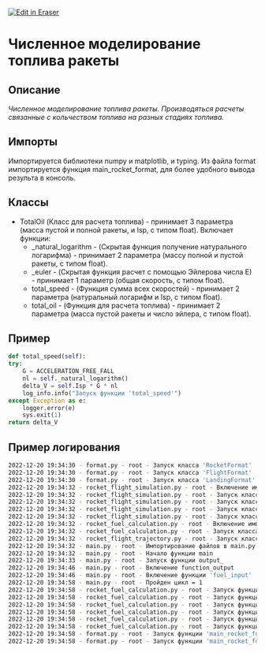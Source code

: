 <p><a target="_blank" href="https://app.eraser.io/workspace/S2ejtqd2TOyWprOS73Rz" id="edit-in-eraser-github-link"><img alt="Edit in Eraser" src="https://firebasestorage.googleapis.com/v0/b/second-petal-295822.appspot.com/o/images%2Fgithub%2FOpen%20in%20Eraser.svg?alt=media&amp;token=968381c8-a7e7-472a-8ed6-4a6626da5501"></a></p>

# Численное моделирование топлива ракеты
## Описание
_Численное моделирование топлива ракеты. Производяться расчеты связанные с кольчеством топлива на разных стадиях топлива._

## Импорты
Импортируется библиотеки numpy и matplotlib, и typing.
Из файла format импортируется функция main_rocket_format, для более удобного вывода результа в консоль.

## Классы
- TotalOil (Класс для расчета топлива) - принимает 3 параметра (масса пустой и полной ракеты, и Isp, с типом float).
Включает функции:
    - _natural_logarithm - (Скрытая функция получение натурального логарифма) - принимает 2 параметра (массу полной и пустой ракеты, с типом float).
    - _euler - (Скрытая функция расчет с помощью Эйлерова числа E) - принимает 1 параметр (общая скорость, с типом float).
    - total_speed - (Функция сумма всех скоростей) - принимает 2 параметра (натуральный логарифм и Isp, с типом float).
    - total_oil - (Функция для расчета топлива) - принимает 2 параметра (масса пустой ракеты и число эйлера, с типом float).
## Пример
```python
def total_speed(self):
try:
    G = ACCELERATION_FREE_FALL
    nl = self._natural_logarithm()
    delta_V = self.Isp * G * nl
    log_info.info("Запуск функции 'total_speed'")
except Exception as e:
    logger.error(e)
    sys.exit(1)
return delta_V
```
## Пример логирования
```bash
2022-12-20 19:34:30 - format.py - root - Запуск класса 'RocketFormat'
2022-12-20 19:34:30 - format.py - root - Запуск класса 'FlightFormat'
2022-12-20 19:34:30 - format.py - root - Запуск класса 'LandingFormat'
2022-12-20 19:34:32 - rocket_flight_simulation.py - root - Включение импортов 'rocket_flight_simulation.py'
2022-12-20 19:34:32 - rocket_flight_simulation.py - root - Запуск класса 'CylindricalCavity'
2022-12-20 19:34:32 - rocket_flight_simulation.py - root - Запуск класса 'Resistance'
2022-12-20 19:34:32 - rocket_flight_simulation.py - root - Запуск класса 'Speed'
2022-12-20 19:34:32 - rocket_flight_simulation.py - root - Запуск класса 'ModelFlight'
2022-12-20 19:34:32 - rocket_fuel_calculation.py - root - Включение импортов 'rocket_fuel_calculation.py'
2022-12-20 19:34:32 - rocket_fuel_calculation.py - root - Запуск класса 'TotalOil'
2022-12-20 19:34:32 - rocket_flight_trajectory.py - root - Запуск класса 'FlightBallistics'
2022-12-20 19:34:32 - main.py - root - Импортирование файлов в main.py
2022-12-20 19:34:32 - main.py - root - Начало функции main
2022-12-20 19:34:33 - main.py - root - Запуск функции output_
2022-12-20 19:34:46 - main.py - root - Включение function_output
2022-12-20 19:34:46 - main.py - root - Включение функции 'fuel_input'
2022-12-20 19:34:58 - main.py - root - Пройден цикл = 1
2022-12-20 19:34:58 - rocket_fuel_calculation.py - root - Запуск функции '_natural_logarithm'
2022-12-20 19:34:58 - rocket_fuel_calculation.py - root - Запуск функции 'total_speed'
2022-12-20 19:34:58 - rocket_fuel_calculation.py - root - Запуск функции '_euler'
2022-12-20 19:34:58 - rocket_fuel_calculation.py - root - Запуск функции 'total_oil'
2022-12-20 19:34:58 - rocket_fuel_calculation.py - root - Запуск функции '_natural_logarithm'
2022-12-20 19:34:58 - rocket_fuel_calculation.py - root - Запуск функции 'total_speed'
2022-12-20 19:34:58 - format.py - root - Запуск функции 'main_rocket_format'
2022-12-20 19:34:58 - format.py - root - Запуск функции 'main_rocket_format'
```




<!--- Eraser file: https://app.eraser.io/workspace/S2ejtqd2TOyWprOS73Rz --->